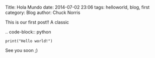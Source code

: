 Title: Hola Mundo
date: 2014-07-02 23:06
tags: helloworld, blog, first
category: Blog
author: Chuck Norris

This is our first post!! A classic

.. code-block:: python

    print("Hello world!")

See you soon ;)
